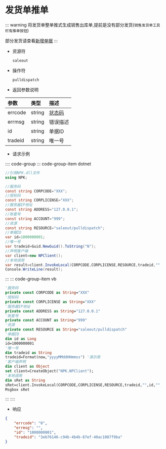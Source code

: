 # 发货单推单

::: warning
将发货单整单推式生成销售出库单,提前是没有部分发货(`销售发货单工具栏有推单按钮`)

部分发货请查看[新增单据](create.md)
:::

- 资源符

  `saleout`
  
- 操作符

  `pulldispatch`

- 返回参数说明

|参数|类型|描述|
|:-|:-|:-|
|errcode|string|[状态码](./../error.md)|
|errmsg|string|错误描述|
|id|string|单据ID|
|tradeid|string|唯一号|

- 请求示例

:::: code-group
::: code-group-item dotnet

```cs
//引用NPK.dll文件
using NPK;

//服务码
const string CORPCODE="XXX";
//授权码
const string CORPLICENSE="XXX";
//服务器IP地址
const string ADDRESS="127.0.0.1";
//账套号
const string ACCOUNT="999";
//资源
const string RESOURCE="saleout/pulldispatch";
//单据ID
var id=1000000001;
//唯一号
var tradeid=Guid.NewGuid().ToString("N");
//声明客户端
var client=new NPClient();
//本地调用
var result=client.InvokeLocal(CORPCODE,CORPLICENSE,RESOURCE,tradeid,"",id,"",ADDRESS,ACCOUNT);
Console.WriteLine(result);
```

:::
::: code-group-item vb

```vb
'服务码
private const CORPCODE as String="XXX"
'授权码
private const CORPLICENSE as String="XXX"
'服务器IP地址
private const ADDRESS as String="127.0.0.1"
'账套号
private const ACCOUNT as String="999"
'资源
private const RESOURCE as String="saleout/pulldispatch"
'单据ID
dim id as Long
id=1000000001
'唯一号
dim tradeid as String
tradeid=Format(now,"yyyyMMddHHmmss") '演示用
'客户端声明
dim client as Object
set client=CreateObject("NPK.NPClient");
'本地调用
dim sRet as String
sRet=client.InvokeLocal(CORPCODE,CORPLICENSE,RESOURCE,tradeid,"",id,"",ADDRESS,ACCOUNT);
Msgbox sRet
```

:::
::::

- 响应

```json
{
    "errcode": "0",
    "errmsg": "",
    "id": "1000000001",
    "tradeid": "3eb76146-c94b-4b4b-87ef-40ac1087f9ba"
}
```

<!-- ::: details 查看演示
[新增单据](/images/yonyou/gif/transvouch/create.gif)
::: -->
